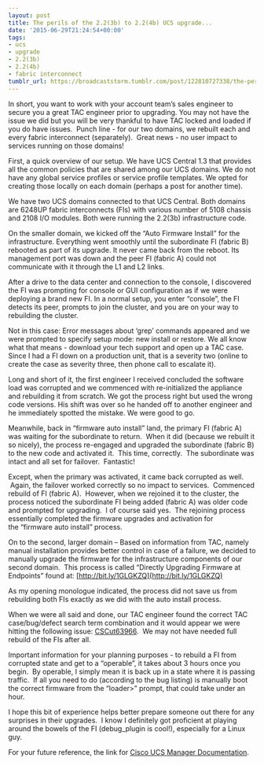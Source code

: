 ```yaml
---
layout: post
title: The perils of the 2.2(3b) to 2.2(4b) UCS upgrade...
date: '2015-06-29T21:24:54+00:00'
tags:
- ucs
- upgrade
- 2.2(3b)
- 2.2(4b)
- fabric interconnect
tumblr_url: https://broadcaststorm.tumblr.com/post/122810727338/the-perils-of-the-223b-to-224b-ucs
---
```

In short, you want to work with your account team’s sales engineer to secure you a great TAC engineer prior to upgrading. You may not have the issue we did but you will be very thankful to have TAC locked and loaded if you do have issues. &nbsp;Punch line - for our two domains, we rebuilt each and every fabric interconnect (separately). &nbsp;Great news - no user impact to services running on those domains!

First, a quick overview of our setup. We have UCS Central 1.3 that provides all the common policies that are shared among our UCS domains. We do not have any global service profiles or service profile templates. We opted for creating those locally on each domain (perhaps a post for another time).

We have two UCS domains connected to that UCS Central. Both domains are 6248UP fabric interconnects (FIs) with various number of 5108 chassis and 2108 I/O modules. Both were running the 2.2(3b) infrastructure code.

On the smaller domain, we kicked off the “Auto Firmware Install” for the infrastructure. Everything went smoothly until the subordinate FI (fabric B) rebooted as part of its upgrade. It never came back from the reboot. Its management port was down and the peer FI (fabric A) could not communicate with it through the L1 and L2 links.

After a drive to the data center and connection to the console, I discovered the FI was prompting for console or GUI configuration as if we were deploying a brand new FI. In a normal setup, you enter “console”, the FI detects its peer, prompts to join the cluster, and you are on your way to rebuilding the cluster.

Not in this case: Error messages about ‘grep’ commands appeared and we were prompted to specify setup mode: new install or restore. We all know what that means - download your tech support and open up a TAC case. Since I had a FI down on a production unit, that is a severity two (online to create the case as severity three, then phone call to escalate it).

Long and short of it, the first engineer I received concluded the software load was corrupted and we commenced with re-initialized the appliance and rebuilding it from scratch. We got the process right but used the wrong code versions. His shift was over so he handed off to another engineer and he immediately spotted the mistake. We were good to go.

Meanwhile, back in “firmware auto install” land, the primary FI (fabric A) was waiting for the subordinate to return. &nbsp;When it did (because we rebuilt it so nicely), the process re-engaged and upgraded the subordinate (fabric B) to the new code and activated it. &nbsp;This time, correctly. &nbsp;The subordinate was intact and all set for failover. &nbsp;Fantastic! &nbsp;

Except, when the primary was activated, it came back corrupted as well. &nbsp;Again, the failover worked correctly so no impact to services. &nbsp;Commenced rebuild of FI (fabric A). &nbsp;However, when we rejoined it to the cluster, the process noticed the subordinate FI being added (fabric A) was older code and prompted for upgrading. &nbsp;I of course said yes. &nbsp;The rejoining process essentially completed the firmware upgrades and activation for the&nbsp;“firmware auto install” process.

On to the second, larger domain – Based on information from TAC, namely manual installation provides better control in case of a failure, we decided to manually upgrade the firmware for the infrastructure components of our second domain. &nbsp;This process is called&nbsp;“Directly Upgrading Firmware at Endpoints” found at:&nbsp;[http://bit.ly/1GLGKZQ](http://bit.ly/1GLGKZQ)

As my opening monologue indicated, the process did not save us from rebuilding both FIs exactly as we did with the auto install process.

When we were all said and done, our TAC engineer found the correct TAC case/bug/defect search term combination and it would appear we were hitting the following issue: [CSCut63966](https://tools.cisco.com/bugsearch/bug/CSCut63966). &nbsp;We may not have needed full rebuild of the FIs after all. &nbsp;

Important information for your planning purposes - to rebuild a FI from corrupted state and get to a&nbsp;“operable”, it takes about 3 hours once you begin. &nbsp;By operable, I simply mean it is back up in a state where it is passing traffic. &nbsp;If all you need to do (according to the bug listing) is manually boot the correct firmware from the “loader\>” prompt, that could take under an hour. &nbsp;

I hope this bit of experience helps better prepare someone out there for any surprises in their upgrades. &nbsp;I know I definitely got proficient at playing around the bowels of the FI (debug\_plugin is cool!), especially for a Linux guy.

For your future reference, the link for [Cisco UCS Manager Documentation](http://bit.ly/1RNOT5j).

